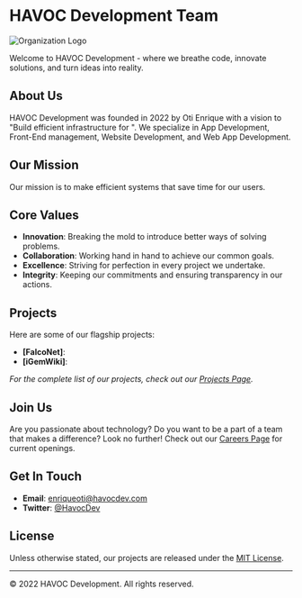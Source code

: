 # HAVOC Development Team

![Organization Logo](path_to_organization_logo.png)

Welcome to HAVOC Development - where we breathe code, innovate solutions, and turn ideas into reality.

## About Us

HAVOC Development was founded in 2022 by Oti Enrique with a vision to "Build efficient infrastructure for ". We specialize in App Development, Front-End management, Website Development, and Web App Development.

## Our Mission

Our mission is to make efficient systems that save time for our users.

## Core Values

- **Innovation**: Breaking the mold to introduce better ways of solving problems.
- **Collaboration**: Working hand in hand to achieve our common goals.
- **Excellence**: Striving for perfection in every project we undertake.
- **Integrity**: Keeping our commitments and ensuring transparency in our actions.

## Projects

Here are some of our flagship projects:

- **[FalcoNet]**:
- **[iGemWiki]**: 

_For the complete list of our projects, check out our [Projects Page](link_to_projects_page)._

## Join Us

Are you passionate about technology? Do you want to be a part of a team that makes a difference? Look no further! Check out our [Careers Page](havocdev.com) for current openings.

## Get In Touch

- **Email**: enriqueoti@havocdev.com
- **Twitter**: [@HavocDev](https://twitter.com/HavocD3v)

## License

Unless otherwise stated, our projects are released under the [MIT License](LICENSE).

---

© 2022 HAVOC Development. All rights reserved.

